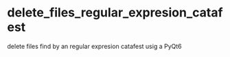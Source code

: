 # delete_files_regular_expresion_catafest
delete files find by an regular expresion catafest usig a PyQt6 
